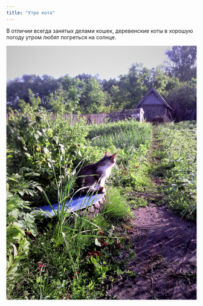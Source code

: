```yaml
---
title: "Утро кота"
---
```


В отличии всегда занятых делами кошек, деревенские коты в хорошую погоду утром любят погреться на солнце.

![Картинка](/2022-06-28/utro-kota.jpg)